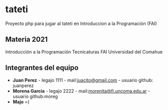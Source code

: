 # tateti

Proyecto php para jugar al tateti en Introduccion a la Programación (FAI)

## Materia 2021

Introducción a la Programación
Tecnicaturas
FAI
Universidad del Comahue

## Integrantes del equipo

- **Juan Perez** - legajo 1111 - mail:juacito@gmail.com - usuario github: juanperez
- **Morena Garcia** - legajo 2222 - mail:morenita@fi.uncoma.edu.ar - usuario github:moreg
- **Majo** =)
